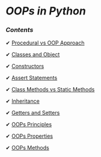 _OOPs in Python_
==

### _Contents_

✔ [Procedural vs OOP Approach](https://github.com/priyaskumar/Python3-Tutorial/tree/main/10.%20OOPs/01.%20Procedural%20vs%20OOP%20Approach#procedural-approach)

✔ [Classes and Object](https://github.com/priyaskumar/Python3-Tutorial/tree/main/10.%20OOPs/02.%20Classes%20and%20Objects#oops)

✔ [Constructors](https://github.com/priyaskumar/Python3-Tutorial/tree/main/10.%20OOPs/03.%20Constructors#constructors)

✔ [Assert Statements](https://github.com/priyaskumar/Python3-Tutorial/tree/main/10.%20OOPs/04.%20Assert%20statements#assert-statements)

✔ [Class Methods vs Static Methods](https://github.com/priyaskumar/Python3-Tutorial/tree/main/10.%20OOPs/05.%20Class%20methods%20vs%20Static%20methods#class-methods-vs-static-methods)

✔ [Inheritance](https://github.com/priyaskumar/Python3-Tutorial/tree/main/10.%20OOPs/06.%20Inheritance#inheritance)

✔ [Getters and Setters](https://github.com/priyaskumar/Python3-Tutorial/tree/main/10.%20OOPs/07.%20Getters%20and%20setters#getters-and-setters)

✔ [OOPs Principles](https://github.com/priyaskumar/Python3-Tutorial/tree/main/10.%20OOPs/08.%20OOPs%20Principles#oops-principles)

✔ [OOPs Properties](https://github.com/priyaskumar/Python3-Tutorial/tree/main/10.%20OOPs/09.%20OOPs%20Properties#instance-variable)

✔ [OOPs Methods](https://github.com/priyaskumar/Python3-Tutorial/tree/main/10.%20OOPs/10.%20OOPs%20Principles#oops-methods)



